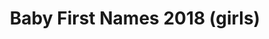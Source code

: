 ---
schema: default
title: Baby First Names 2018 (girls)
organization: Renfrewshire Council
notes: Babies' first forenames by Council area, 2018 based on the records for all the births which were registered in that year - filtered for Renfrewshire. Notes - a) each list covers first forenames given to 3+ babies of that sex in the specified council area (so OMITS first forenames given to only 1-2 babies of that sex).b) the geographical basis is the usual one for National Records of Scotland (NRS) statistics of births, which is births registered in Scotland to mothers who lived in the specified council area plus any births to mothers from outwith Scotland which occurred in the specified council area.
resources:

  - name: Baby First Names 2018 (girls) TABLE
  - url: 
  - format: TABLE

license: 
category:

  - Renfrewshire

  - Open Data

  - Population and Society


  - 

maintainer: Tim Wisniewski
maintainer_email: tim@timwis.com
---